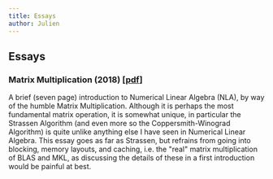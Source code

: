 ```yaml
---
title: Essays
author: Julien
---
```


<h2>Essays</h2>

### Matrix Multiplication (2018) \[[pdf](/pdf/matrixmult.pdf)\]
A brief (seven page) introduction to Numerical Linear Algebra (NLA), by way of the humble Matrix Multiplication.
Although it is perhaps the most fundamental matrix operation, it is somewhat unique, in particular the Strassen Algorithm (and even more so the Coppersmith-Winograd Algorithm) is quite unlike anything else I have seen in Numerical Linear Algebra.
This essay goes as far as Strassen, but refrains from going into blocking, memory layouts, and caching, i.e. the "real" matrix multiplication of BLAS and MKL, as discussing the details of these in a first introduction would be painful at best.
